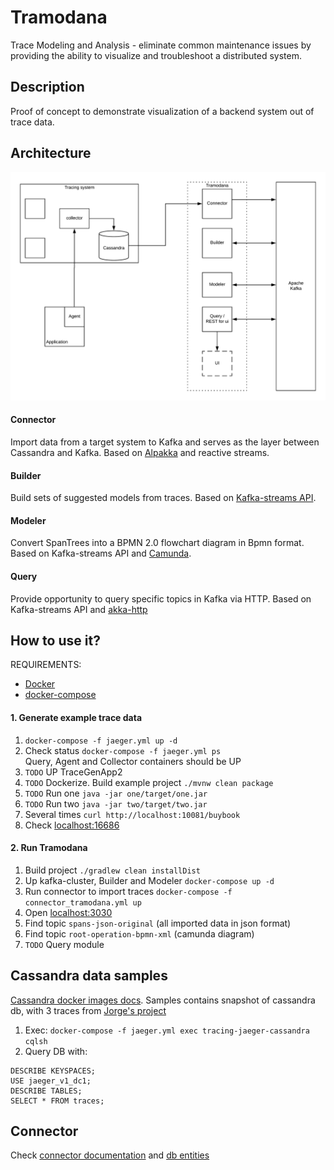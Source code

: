 # Tramodana

Trace Modeling and Analysis - 
eliminate common maintenance issues by providing the ability to visualize and troubleshoot a distributed system.


## Description
Proof of concept to demonstrate visualization of a backend system out of trace data.
## Architecture
![tramodana-architecture](./architecture.png)
#### Connector 
Import data from a target system to Kafka and serves as the layer between Cassandra and Kafka.
Based on [Alpakka](https://github.com/akka/alpakka) and reactive streams.
#### Builder
Build sets of suggested models from traces. 
Based on [Kafka-streams API](https://kafka.apache.org/documentation/streams/).
#### Modeler
Convert SpanTrees into a BPMN 2.0 flowchart diagram in Bpmn format.
Based on Kafka-streams API and [Camunda](https://camunda.com/).
#### Query
Provide opportunity to query specific topics in Kafka via HTTP. 
Based on Kafka-streams API and [akka-http](https://github.com/akka/akka-http)

## How to use it?
REQUIREMENTS: 
* [Docker](https://docs.docker.com/install/)  
* [docker-compose](https://docs.docker.com/compose/install/)

#### 1. Generate example trace data
1. `docker-compose -f jaeger.yml up -d`
2. Check status `docker-compose -f jaeger.yml ps`  
Query, Agent and Collector containers should be UP
3. `TODO` UP TraceGenApp2
4. `TODO` Dockerize. Build example project `./mvnw clean package` 
5. `TODO` Run one `java -jar one/target/one.jar`
6. `TODO` Run two `java -jar two/target/two.jar`
7. Several times `curl http://localhost:10081/buybook`
8. Check [localhost:16686](http://localhost:16686/)

#### 2. Run Tramodana
1. Build project `./gradlew clean installDist`
2. Up kafka-cluster, Builder and Modeler `docker-compose up -d`
3. Run connector to import traces `docker-compose -f connector_tramodana.yml up`
4. Open [localhost:3030](http://localhost:3030)
5. Find topic `spans-json-original` (all imported data in json format)
6. Find topic `root-operation-bpmn-xml` (camunda diagram)
7. `TODO` Query module


## Cassandra data samples
[Cassandra docker images docs](https://hub.docker.com/_/cassandra/).
Samples contains snapshot of cassandra db, with 3 traces from [Jorge's project](https://github.com/jeqo/poc-opentrancing-jvm)
1. Exec: `docker-compose -f jaeger.yml exec tracing-jaeger-cassandra cqlsh` 
2. Query DB with:

```mysql
DESCRIBE KEYSPACES;
USE jaeger_v1_dc1;
DESCRIBE TABLES;
SELECT * FROM traces;
```

## Connector
Check [connector documentation](./cassandra/connector.md) and [db entities](./cassandra/entities.md)
